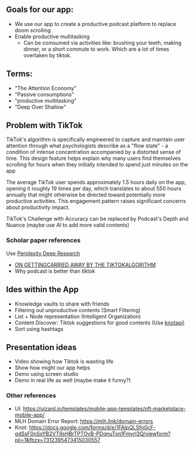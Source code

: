 ## Goals for our app: 
- We use our app to create a productive podcast platform to replace doom scrolling
- Enable productive multitasking 
    - Can be comsumed via activities like: brushing your teeth, making dinner, or a short commute to work. Which are a lot of times overtaken by tiktok. 


## Terms: 
- "The Attention Economy"
- "Passive consumptions" 
- "productive multitasking"
- "Deep Over Shallow"

## Problem with TikTok 
TikTok's algorithm is specifically engineered to capture and maintain user attention through what psychologists describe as a "flow state" - a condition of intense concentration accompanied by a distorted sense of time. This design feature helps explain why many users find themselves scrolling for hours when they initially intended to spend just minutes on the app

The average TikTok user spends approximately 1.5 hours daily on the app, opening it roughly 19 times per day, which translates to about 550 hours annually that might otherwise be directed toward potentially more productive activities. This engagement pattern raises significant concerns about productivity impact.

TikTok's Challenge with Accuracy can be replaced by Podcast's Depth and Nuance (maybe use AI to add more valid contents)

### Scholar paper references 
Use [Perplexity Deep Research](https://www.perplexity.ai/?model_id=deep_research)

- [ON GETTINGCARRIED AWAY BY THE TIKTOKALGORITHM](https://spir.aoir.org/ojs/index.php/spir/article/view/12039/10427)
- Why podcast is better than tiktok 


## Ides within the App 
- Knowledge vaults to share with friends 
- Filtering out unproductive contents (Smart Filtering)
- List + Node representation (Intelligent Organization)
- Content Discover: Tiktok suggestions for good contents (Use [knotapi](https://www.knotapi.com/))
- Sort using hashtags 



## Presentation ideas
- Video showing how Tiktok is wasting life 
- Show how might our app helps
- Demo using screen studio 
- Demo in real life as well (maybe make it funny?)

### Other references 
- UI: https://uizard.io/templates/mobile-app-templates/nft-marketplace-mobile-app/ 
- MLH Domain Error Report: https://mlh.link/domain-errors 
- Knot: https://docs.google.com/forms/d/e/1FAIpQLSfn0cF-gdSsF0nSsYB2VT9sHBrTPTOvB-PDqnuTon1Fmyrl3Q/viewform?pli=1&fbzx=7312395473415030557 